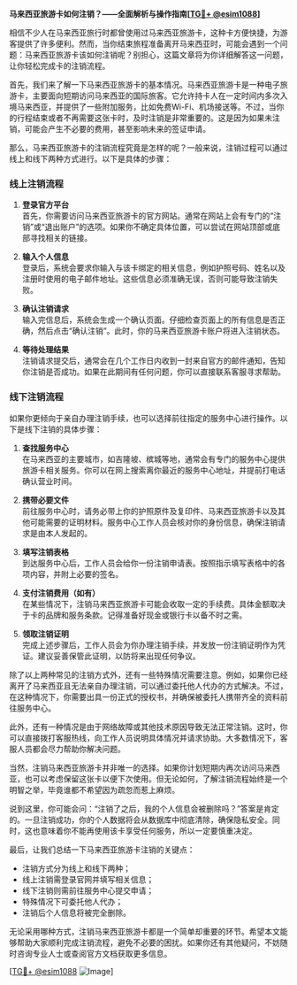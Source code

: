 **马来西亚旅游卡如何注销？——全面解析与操作指南[[TG💪+ @esim1088](https://t.me/s/esim1088)]**

相信不少人在马来西亚旅行时都曾使用过马来西亚旅游卡，这种卡方便快捷，为游客提供了许多便利。然而，当你结束旅程准备离开马来西亚时，可能会遇到一个问题：马来西亚旅游卡该如何注销呢？别担心，这篇文章将为你详细解答这一问题，让你轻松完成卡的注销流程。

首先，我们来了解一下马来西亚旅游卡的基本情况。马来西亚旅游卡是一种电子旅游卡，主要面向短期访问马来西亚的国际旅客。它允许持卡人在一定时间内多次入境马来西亚，并提供了一些附加服务，比如免费Wi-Fi、机场接送等。不过，当你的行程结束或者不再需要这张卡时，及时注销是非常重要的。这是因为如果未注销，可能会产生不必要的费用，甚至影响未来的签证申请。

那么，马来西亚旅游卡的注销流程究竟是怎样的呢？一般来说，注销过程可以通过线上和线下两种方式进行。以下是具体的步骤：

### 线上注销流程

1. **登录官方平台**  
   首先，你需要访问马来西亚旅游卡的官方网站。通常在网站上会有专门的“注销”或“退出账户”的选项。如果你不确定具体位置，可以尝试在网站顶部或底部寻找相关的链接。

2. **输入个人信息**  
   登录后，系统会要求你输入与该卡绑定的相关信息，例如护照号码、姓名以及注册时使用的电子邮件地址。这些信息必须准确无误，否则可能导致注销失败。

3. **确认注销请求**  
   输入完信息后，系统会生成一个确认页面。仔细检查页面上的所有信息是否正确，然后点击“确认注销”。此时，你的马来西亚旅游卡账户将进入注销状态。

4. **等待处理结果**  
   注销请求提交后，通常会在几个工作日内收到一封来自官方的邮件通知，告知你注销是否成功。如果在此期间有任何问题，你可以直接联系客服寻求帮助。

### 线下注销流程

如果你更倾向于亲自办理注销手续，也可以选择前往指定的服务中心进行操作。以下是线下注销的具体步骤：

1. **查找服务中心**  
   在马来西亚的主要城市，如吉隆坡、槟城等地，通常会有专门的服务中心提供旅游卡相关服务。你可以在网上搜索离你最近的服务中心地址，并提前打电话确认营业时间。

2. **携带必要文件**  
   前往服务中心时，请务必带上你的护照原件及复印件、马来西亚旅游卡以及其他可能需要的证明材料。服务中心工作人员会核对你的身份信息，确保注销请求是由本人发起的。

3. **填写注销表格**  
   到达服务中心后，工作人员会给你一份注销申请表。按照指示填写表格中的各项内容，并附上必要的签名。

4. **支付注销费用（如有）**  
   在某些情况下，注销马来西亚旅游卡可能会收取一定的手续费。具体金额取决于卡的品牌和服务条款。记得准备好现金或银行卡以备不时之需。

5. **领取注销证明**  
   完成上述步骤后，工作人员会为你办理注销手续，并发放一份注销证明作为凭证。建议妥善保管此证明，以防将来出现任何争议。

除了以上两种常见的注销方式外，还有一些特殊情况需要注意。例如，如果你已经离开了马来西亚且无法亲自办理注销，可以通过委托他人代办的方式解决。不过，在这种情况下，你需要出具一份正式的授权书，并确保被委托人携带齐全的资料前往服务中心。

此外，还有一种情况是由于网络故障或其他技术原因导致无法正常注销。这时，你可以直接拨打客服热线，向工作人员说明具体情况并请求协助。大多数情况下，客服人员都会尽力帮助你解决问题。

当然，注销马来西亚旅游卡并非唯一的选择。如果你计划短期内再次访问马来西亚，也可以考虑保留这张卡以便下次使用。但无论如何，了解注销流程始终是一个明智之举，毕竟谁都不希望因为疏忽而惹上麻烦。

说到这里，你可能会问：“注销了之后，我的个人信息会被删除吗？”答案是肯定的。一旦注销成功，你的个人数据将会从数据库中彻底清除，确保隐私安全。同时，这也意味着你不能再使用该卡享受任何服务，所以一定要慎重决定。

最后，让我们总结一下马来西亚旅游卡注销的关键点：
- 注销方式分为线上和线下两种；
- 线上注销需登录官网并填写相关信息；
- 线下注销则需前往服务中心提交申请；
- 特殊情况下可委托他人代办；
- 注销后个人信息将被完全删除。

无论采用哪种方式，注销马来西亚旅游卡都是一个简单却重要的环节。希望本文能够帮助大家顺利完成注销流程，避免不必要的困扰。如果你还有其他疑问，不妨随时咨询专业人士或查阅官方文档获取更多信息。

[[TG💪+ @esim1088](https://t.me/s/esim1088) ![Image](https://i.postimg.cc/4NQfJmqS/Snipaste-2025-05-13-00-14-12.png)]